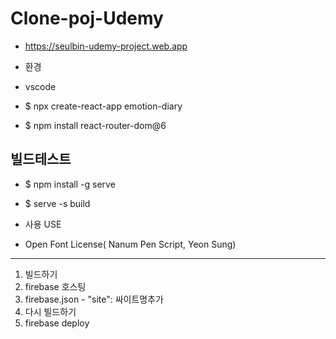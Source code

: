 # Clone-poj-Udemy

- https://seulbin-udemy-project.web.app

- 환경
- vscode
- $ npx create-react-app emotion-diary
- $ npm install react-router-dom@6

## 빌드테스트

- $ npm install -g serve
- $ serve -s build

- 사용 USE
- Open Font License( Nanum Pen Script, Yeon Sung)

---

1. 빌드하기
2. firebase 호스팅
3. firebase.json - "site": 싸이트명추가
4. 다시 빌드하기
5. firebase deploy
